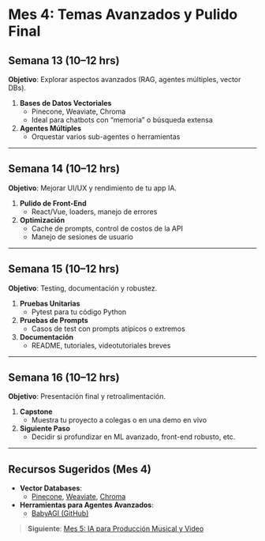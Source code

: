 # Mes 4: Temas Avanzados y Pulido Final

## Semana 13 (10–12 hrs)
**Objetivo**: Explorar aspectos avanzados (RAG, agentes múltiples, vector DBs).

1. **Bases de Datos Vectoriales**  
   - Pinecone, Weaviate, Chroma  
   - Ideal para chatbots con “memoria” o búsqueda extensa
2. **Agentes Múltiples**  
   - Orquestar varios sub-agentes o herramientas

---

## Semana 14 (10–12 hrs)
**Objetivo**: Mejorar UI/UX y rendimiento de tu app IA.

1. **Pulido de Front-End**  
   - React/Vue, loaders, manejo de errores  
2. **Optimización**  
   - Cache de prompts, control de costos de la API  
   - Manejo de sesiones de usuario

---

## Semana 15 (10–12 hrs)
**Objetivo**: Testing, documentación y robustez.

1. **Pruebas Unitarias**  
   - Pytest para tu código Python  
2. **Pruebas de Prompts**  
   - Casos de test con prompts atípicos o extremos
3. **Documentación**  
   - README, tutoriales, videotutoriales breves

---

## Semana 16 (10–12 hrs)
**Objetivo**: Presentación final y retroalimentación.

1. **Capstone**  
   - Muestra tu proyecto a colegas o en una demo en vivo  
2. **Siguiente Paso**  
   - Decidir si profundizar en ML avanzado, front-end robusto, etc.

---

## **Recursos Sugeridos (Mes 4)**

- **Vector Databases**:
  - [Pinecone](https://www.pinecone.io/), [Weaviate](https://www.weaviate.io/), [Chroma](https://www.trychroma.com/)
- **Herramientas para Agentes Avanzados**:
  - [BabyAGI (GitHub)](https://github.com/yoheinakajima/babyagi)

> **Siguiente**: [Mes 5: IA para Producción Musical y Video](Mes-5:-IA-para-Produccion-Musical-y-Video)
